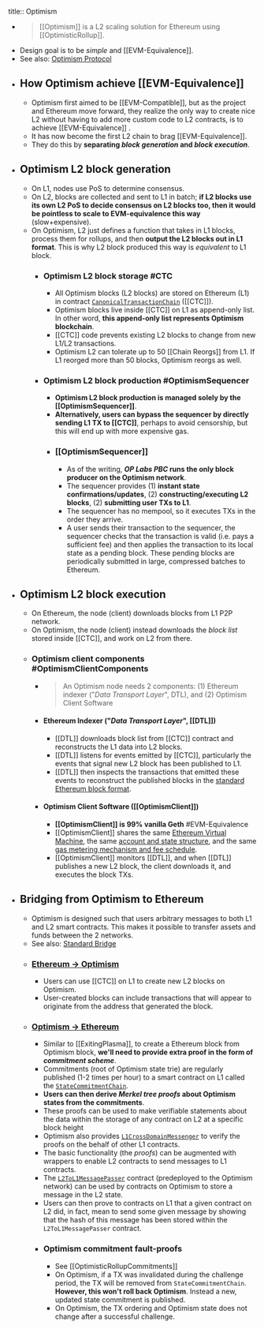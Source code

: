 title:: Optimism

- > [[Optimism]] is a L2 scaling solution for Ethereum using [[OptimisticRollup]].
- Design goal is to be _simple_ and [[EVM-Equivalence]].
- See also: [Optimism Protocol](https://community.optimism.io/docs/protocol/)
- ## How Optimism achieve [[EVM-Equivalence]]
	- Optimism first aimed to be [[EVM-Compatible]], but as the project and Ethereum move forward, they realize the only way to create nice L2 without having to add more custom code to L2 contracts, is to achieve [[EVM-Equivalence]] .
	- It has now become the first L2 chain to brag [[EVM-Equivalence]].
	- They do this by **separating _block generation_ and _block execution_**.
- ## Optimism L2 block generation
	- On L1, nodes use PoS to determine consensus.
	- On L2, blocks are collected and sent to L1 in batch; __if L2 blocks use its own L2 PoS to decide consensus on L2 blocks too, then it would be pointless to scale to EVM-equivalence this way__ (slow+expensive).
	- On Optimism, L2 just defines a function that takes in L1 blocks, process them for rollups, and then __output the L2 blocks out in L1 format__. This is why L2 block produced this way is _equivalent_ to L1 block.
		- ### Optimism L2 block storage #CTC
			- All Optimism blocks (L2 blocks) are stored on Ethereum (L1) in contract [`CanonicalTransactionChain`](https://etherscan.io/address/0x5E4e65926BA27467555EB562121fac00D24E9dD2) ([[CTC]]).
			- Optimism blocks live inside [[CTC]] on L1 as append-only list. In other word, __this append-only list represents Optimism blockchain__.
			- [[CTC]] code prevents existing L2 blocks to change from new L1/L2 transactions.
			- Optimism L2 can tolerate up to 50 [[Chain Reorgs]] from L1. If L1 reorged more than 50 blocks, Optimism reorgs as well.
		- ### Optimism L2 block production #OptimismSequencer
			- __Optimism L2 block production is managed solely by the [[OptimismSequencer]]__.
			- __Alternatively, users can bypass the sequencer by directly sending L1 TX to [[CTC]]__, perhaps to avoid censorship, but this will end up with more expensive gas.
			- ### [[OptimismSequencer]]
				- As of the writing, **_OP Labs PBC_ runs the only block producer on the Optimism network**.
				- The sequencer provides (1) __instant state confirmations/updates__, (2) __constructing/executing L2 blocks__, (2) __submitting user TXs to L1__.
				- The sequencer has no mempool, so it executes TXs in the order they arrive.
				- A user sends their transaction to the sequencer, the sequencer checks that the transaction is valid (i.e. pays a sufficient fee) and then applies the transaction to its local state as a pending block. These pending blocks are periodically submitted in large, compressed batches to Ethereum.
- ## Optimism L2 block execution
	- On Ethereum, the node (client) downloads blocks from L1 P2P network.
	- On Optimism, the node (client) instead downloads the _block list_ stored inside [[CTC]], and work on L2 from there.
	- ### Optimism client components #OptimismClientComponents
		- > An Optimism node needs 2 components: (1) Ethereum indexer ("_Data Transport Layer_", DTL), and (2) Optimism Client Software
		- #### Ethereum Indexer ("_Data Transport Layer_", [[DTL]])
			- [[DTL]] downloads block list from [[CTC]] contract and reconstructs the L1 data into L2 blocks.
			- [[DTL]] listens for events emitted by [[CTC]], particularly the events that signal new L2 block has been published to L1.
			- [[DTL]] then inspects the transactions that emitted these events to reconstruct the published blocks in the [standard Ethereum block format](https://ethereum.org/en/developers/docs/blocks/#block-anatomy).
		- #### Optimism Client Software ([[OptimismClient]])
			- __[[OptimismClient]] is 99% vanilla Geth__ #EVM-Equivalence
			- [[OptimismClient]] shares the same [Ethereum Virtual Machine](https://ethereum.org/en/developers/docs/evm/), the same [account and state structure](https://ethereum.org/en/developers/docs/accounts/), and the same [gas metering mechanism and fee schedule](https://ethereum.org/en/developers/docs/gas/).
			- [[OptimismClient]] monitors [[DTL]], and when [[DTL]] publishes a new L2 block, the client downloads it, and executes the block TXs.
- ## Bridging from Optimism to Ethereum
	- Optimism is designed such that users arbitrary messages to both L1 and L2 smart contracts. This makes it possible to transfer assets and funds between the 2 networks.
	- See also: [Standard Bridge](https://community.optimism.io/docs/developers/bridge/standard-bridge/)
	- ### [Ethereum -> Optimism](https://community.optimism.io/docs/how-optimism-works/#moving-from-optimism-to-ethereum)
		- Users can use [[CTC]] on L1 to create new L2 blocks on Optimism.
		- User-created blocks can include transactions that will appear to originate from the address that generated the block.
	- ### [Optimism -> Ethereum](https://community.optimism.io/docs/how-optimism-works/#moving-from-optimism-to-ethereum)
		- Similar to [[ExitingPlasma]], to create a Ethereum block from Optimism block, **we'll need to provide extra proof in the form of _commitment scheme_**.
		- Commitments (root of Optimism state trie) are regularly published (1-2 times per hour) to a smart contract on L1 called the [`StateCommitmentChain`](https://etherscan.io/address/0xBe5dAb4A2e9cd0F27300dB4aB94BeE3A233AEB19).
		- __Users can then derive _Merkel tree proofs_ about Optimism states from the commitments__.
		- These proofs can be used to make verifiable statements about the data within the storage of any contract on L2 at a specific block height
		- Optimism also provides [`L1CrossDomainMessenger`](https://etherscan.io/address/0x25ace71c97B33Cc4729CF772ae268934F7ab5fA1) to verify the proofs on the behalf of other L1 contracts.
		- The basic functionality (the _proofs_) can be augmented with wrappers to enable L2 contracts to send messages to L1 contracts.
		- The [`L2ToL1MessagePasser`](https://optimistic.etherscan.io/address/0x4200000000000000000000000000000000000000) contract (predeployed to the Optimism network) can be used by contracts on Optimism to store a message in the L2 state.
		- Users can then prove to contracts on L1 that a given contract on L2 did, in fact, mean to send some given message by showing that  the hash of this message has been stored within the  `L2ToL1MessagePasser`  contract.
		- ### Optimism commitment fault-proofs
			- See [[OptimisticRollupCommitments]]
			- On Optimism, if a TX was invalidated during the challenge period, the TX will be removed from `StateCommitmentChain`. __However, this won't roll back Optimism__. Instead a new, updated state commitment is published.
			- On Optimism, the TX ordering and Optimism state does not change after a successful challenge.